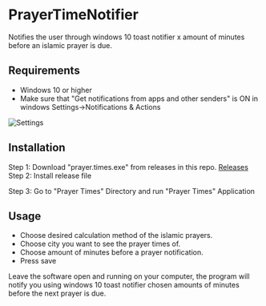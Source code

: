 # PrayerTimeNotifier
Notifies the user through windows 10 toast notifier x amount of minutes 
before an islamic prayer is due.


## Requirements
* Windows 10 or higher
* Make sure that "Get notifications from apps and other senders" is ON in windows Settings->Notifications & Actions

![Settings](https://user-images.githubusercontent.com/57298459/210359508-6f148ed9-c713-455d-b29d-4f992b597b8c.PNG)


## Installation

Step 1: Download "prayer.times.exe" from releases in this repo.
  [Releases](https://github.com/PoloMalone/PrayerTimeNotifier/releases)
Step 2: Install release file

Step 3: Go to "Prayer Times" Directory and run "Prayer Times" Application


## Usage

* Choose desired calculation method of the islamic prayers.
* Choose city you want to see the prayer times of.
* Choose amount of minutes before a prayer notification.
* Press save

Leave the software open and running on your computer, the program will notify you using windows 10 toast notifier chosen amounts of minutes before the next prayer is due.
